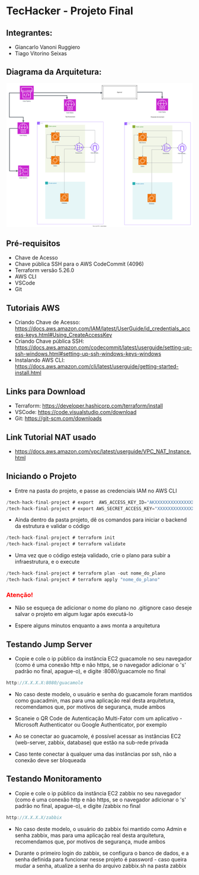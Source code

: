 # TecHacker - Projeto Final

## Integrantes:
 - Giancarlo Vanoni Ruggiero
 - Tiago Vitorino Seixas

## Diagrama da Arquitetura: 
![Diagrama da arquitetura](/img/tech_hack.svg)

## Pré-requisitos
 - Chave de Acesso 
 - Chave pública SSH para o AWS CodeCommit (4096)
 - Terraform versão 5.26.0
 - AWS CLI
 - VSCode
 - Git

## Tutoriais AWS
 - Criando Chave de Acesso: https://docs.aws.amazon.com/IAM/latest/UserGuide/id_credentials_access-keys.html#Using_CreateAccessKey
 - Criando Chave pública SSH:  https://docs.aws.amazon.com/codecommit/latest/userguide/setting-up-ssh-windows.html#setting-up-ssh-windows-keys-windows
 - Instalando AWS CLI: https://docs.aws.amazon.com/cli/latest/userguide/getting-started-install.html

## Links para Download
 - Terraform: https://developer.hashicorp.com/terraform/install
 - VSCode: https://code.visualstudio.com/download
 - Git: https://git-scm.com/downloads

## Link Tutorial NAT usado
 - https://docs.aws.amazon.com/vpc/latest/userguide/VPC_NAT_Instance.html

## Iniciando o Projeto
 - Entre na pasta do projeto, e passe as credenciais IAM no AWS CLI

```c
/tech-hack-final-project # export  AWS_ACCESS_KEY_ID="AKXXXXXXXXXXXXXXXXXX"
/tech-hack-final-project # export AWS_SECRET_ACCESS_KEY="XXXXXXXXXXXXXXXXXXXXXXXXXXXXXXXXXXXXXXXX"
```

 - Ainda dentro da pasta projeto, dê os comandos para iniciar o backend da estrutura e validar o código

```c
/tech-hack-final-project # terraform init
/tech-hack-final-project # terraform validate
```
 - Uma vez que o código esteja validado, crie o plano para subir a infraestrutura, e o execute

 ```c
/tech-hack-final-project # terraform plan -out nome_do_plano
/tech-hack-final-project # terraform apply "nome_do_plano"
```
### <span style="color:red">Atenção!</span> 
 - Não se esqueça de adicionar o nome do plano no .gitignore caso deseje salvar o projeto em algum lugar após executá-lo

 - Espere alguns minutos enquanto a aws monta a arquitetura

## Testando Jump Server

 - Copie e cole o ip público da instância EC2 guacamole no seu navegador (como é uma conexão http e não https, se o navegador adicionar o 's' padrão no final, apague-o), e digite :8080/guacamole no final

```c
http://X.X.X.X:8080/guacamole
```

 - No caso deste modelo, o usuário e senha do guacamole foram mantidos como guacadmin, mas para uma aplicação real desta arquitetura, recomendamos que, por motivos de segurança, mude ambos

 - Scaneie o QR Code de Autenticação Multi-Fator com um aplicativo - Microsoft Authenticator ou Google Authenticator, por exemplo
 
 - Ao se conectar ao guacamole, é possível acessar as instâncias EC2 (web-server, zabbix, database) que estão na sub-rede privada

 - Caso tente conectar à qualquer uma das instâncias por ssh, não a conexão deve ser bloqueada

## Testando Monitoramento

 - Copie e cole o ip público da instância EC2 zabbix no seu navegador (como é uma conexão http e não https, se o navegador adicionar o 's' padrão no final, apague-o), e digite /zabbix no final

```c
http://X.X.X.X/zabbix
```

- No caso deste modelo, o usuário do zabbix foi mantido como Admin e senha zabbix, mas para uma aplicação real desta arquitetura, recomendamos que, por motivos de segurança, mude ambos

 - Durante o primeiro login do zabbix, se configura o banco de dados, e a senha definida para funcionar nesse projeto é password - caso queira mudar a senha, atualize a senha do arquivo zabbix.sh na pasta zabbix
